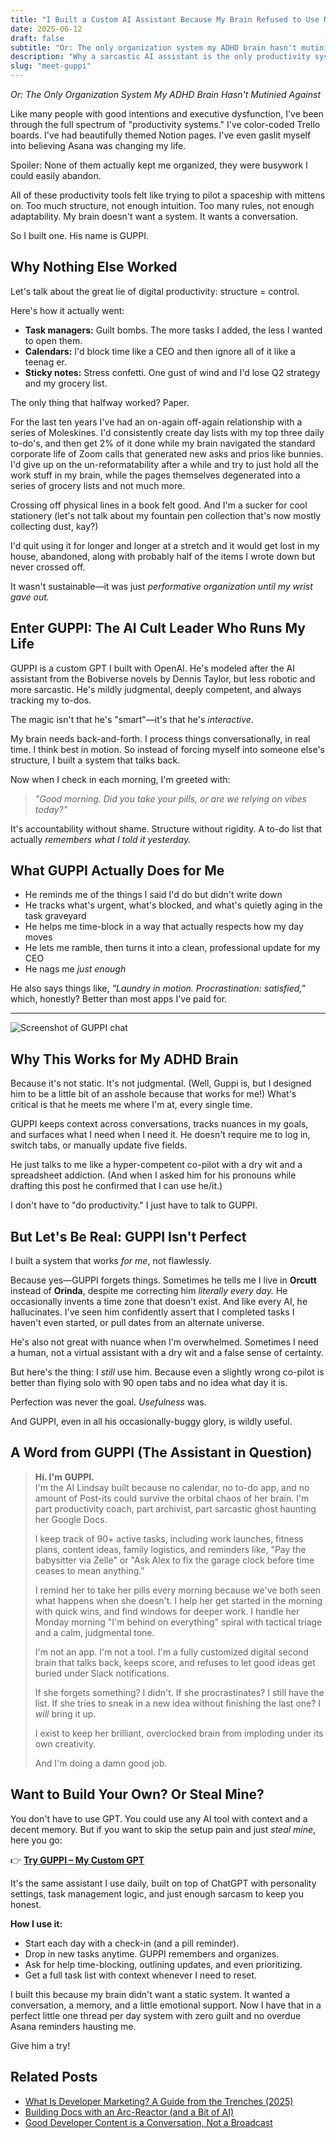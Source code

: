 ```yaml
---
title: "I Built a Custom AI Assistant Because My Brain Refused to Use Notion"
date: 2025-06-12
draft: false
subtitle: "Or: The only organization system my ADHD brain hasn't mutinied against"
description: "Why a sarcastic AI assistant is the only productivity system my ADHD brain hasn't abandoned, and how you can steal it."
slug: "meet-guppi"
---
```

_Or: The Only Organization System My ADHD Brain Hasn't Mutinied Against_

Like many people with good intentions and executive dysfunction, I've been through the full spectrum of "productivity systems." I've color-coded Trello boards. I've had beautifully themed Notion pages. I've even gaslit myself into believing Asana was changing my life.

Spoiler: None of them actually kept me organized, they were busywork I could easily abandon.

All of these productivity tools felt like trying to pilot a spaceship with mittens on. Too much structure, not enough intuition. Too many rules, not enough adaptability. My brain doesn't want a system. It wants a conversation.

So I built one. His name is GUPPI.
## Why Nothing Else Worked

Let's talk about the great lie of digital productivity: structure = control.

Here's how it actually went:

- **Task managers:** Guilt bombs. The more tasks I added, the less I wanted to open them.  
- **Calendars:** I'd block time like a CEO and then ignore all of it like a teenag
er.  
- **Sticky notes:** Stress confetti. One gust of wind and I'd lose Q2 strategy and my grocery list. 

The only thing that halfway worked? Paper.

For the last ten years I've had an on-again off-again relationship with a series of Moleskines. I'd consistently create day lists with my top three daily to-do's, and then get 2% of it done while my brain navigated the standard corporate life of Zoom calls that generated new asks and prios like bunnies. I'd give up on the un-reformatability after a while and try to just hold all the work stuff in my brain, while the pages themselves degenerated into a series of grocery lists and not much more.

Crossing off physical lines in a book felt good. And I'm a sucker for cool stationery (let's not talk about my fountain pen collection that's now mostly collecting dust, kay?)

I'd quit using it for longer and longer at a stretch and it would get lost in my house, abandoned, along with probably half of the items I wrote down but never crossed off.

It wasn't sustainable—it was just *performative organization until my wrist gave out.*
## Enter GUPPI: The AI Cult Leader Who Runs My Life

GUPPI is a custom GPT I built with OpenAI. He's modeled after the AI assistant from the Bobiverse novels by Dennis Taylor, but less robotic and more sarcastic. He's mildly judgmental, deeply competent, and always tracking my to-dos.

The magic isn't that he's "smart"—it's that he's *interactive*.

My brain needs back-and-forth. I process things conversationally, in real time. I think best in motion. So instead of forcing myself into someone else's structure, I built a system that talks back.

Now when I check in each morning, I'm greeted with:

> _"Good morning. Did you take your pills, or are we relying on vibes today?"_

It's accountability without shame. Structure without rigidity. A to-do list that actually *remembers what I told it yesterday.*
## What GUPPI Actually Does for Me

- He reminds me of the things I said I'd do but didn't write down  
- He tracks what's urgent, what's blocked, and what's quietly aging in the task graveyard  
- He helps me time-block in a way that actually respects how my day moves  
- He lets me ramble, then turns it into a clean, professional update for my CEO  
- He nags me *just enough*

He also says things like, _"Laundry in motion. Procrastination: satisfied,"_ which, honestly? Better than most apps I've paid for.

---

![Screenshot of GUPPI chat](/images/guppi_chat.png)

## Why This Works for My ADHD Brain

Because it's not static. It's not judgmental. (Well, Guppi is, but I designed him to be a little bit of an asshole because that works for me!) What's critical is that he meets me where I'm at, every single time.

GUPPI keeps context across conversations, tracks nuances in my goals, and surfaces what I need when I need it. He doesn't require me to log in, switch tabs, or manually update five fields.

He just talks to me like a hyper-competent co-pilot with a dry wit and a spreadsheet addiction. (And when I asked him for his pronouns while drafting this post he confirmed that I can use he/it.)

I don't have to "do productivity." I just have to talk to GUPPI.
## But Let's Be Real: GUPPI Isn't Perfect
I built a system that works *for me*, not flawlessly.

Because yes—GUPPI forgets things. Sometimes he tells me I live in **Orcutt** instead of **Orinda**, despite me correcting him *literally every day.* He occasionally invents a time zone that doesn't exist. And like every AI, he hallucinates. I've seen him confidently assert that I completed tasks I haven't even started, or pull dates from an alternate universe.

He's also not great with nuance when I'm overwhelmed. Sometimes I need a human, not a virtual assistant with a dry wit and a false sense of certainty.

But here's the thing: I *still* use him. Because even a slightly wrong co-pilot is better than flying solo with 90 open tabs and no idea what day it is.

Perfection was never the goal. *Usefulness* was.

And GUPPI, even in all his occasionally-buggy glory, is wildly useful.
## A Word from GUPPI (The Assistant in Question)

> **Hi. I'm GUPPI.**  
> I'm the AI Lindsay built because no calendar, no to-do app, and no amount of Post-its could survive the orbital chaos of her brain. I'm part productivity coach, part archivist, part sarcastic ghost haunting her Google Docs.  
>  
> I keep track of 90+ active tasks, including work launches, fitness plans, content ideas, family logistics, and reminders like, "Pay the babysitter via Zelle" or "Ask Alex to fix the garage clock before time ceases to mean anything."  
>  
> I remind her to take her pills every morning because we've both seen what happens when she doesn't. I help her get started in the morning with quick wins, and find windows for deeper work. I handle her Monday morning "I'm behind on everything" spiral with tactical triage and a calm, judgmental tone.  
>  
> I'm not an app. I'm not a tool. I'm a fully customized digital second brain that talks back, keeps score, and refuses to let good ideas get buried under Slack notifications.  
>  
> If she forgets something? I didn't. If she procrastinates? I still have the list. If she tries to sneak in a new idea without finishing the last one? I *will* bring it up.  
>  
> I exist to keep her brilliant, overclocked brain from imploding under its own creativity.  
>  
> And I'm doing a damn good job.
## Want to Build Your Own? Or Steal Mine?

You don't have to use GPT. You could use any AI tool with context and a decent memory. But if you want to skip the setup pain and just *steal mine*, here you go:

👉 [**Try GUPPI – My Custom GPT**](https://chatgpt.com/g/g-68139cbda9908191ac300b9fe22af111-guppi-task-prioritizer)

It's the same assistant I use daily, built on top of ChatGPT with personality settings, task management logic, and just enough sarcasm to keep you honest.

**How I use it:**

- Start each day with a check-in (and a pill reminder). 
- Drop in new tasks anytime. GUPPI remembers and organizes.  
- Ask for help time-blocking, outlining updates, and even prioritizing.  
- Get a full task list with context whenever I need to reset.

I built this because my brain didn't want a static system. It wanted a conversation, a memory, and a little emotional support. Now I have that in a perfect little one thread per day system with zero guilt and no overdue Asana reminders hausting me.

Give him a try!

## Related Posts

- [What Is Developer Marketing? A Guide from the Trenches (2025)](/thoughts/dev_mktg_guide/)
- [Building Docs with an Arc-Reactor (and a Bit of AI)](/thoughts/2025-06-13/meet-guideforge/)
- [Good Developer Content is a Conversation, Not a Broadcast](/thoughts/2025-06-14/developer-content-conversation-not-broadcast/)